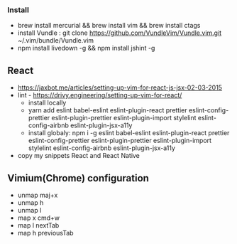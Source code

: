 ### Install
- brew install mercurial && brew install vim && brew install ctags
- install Vundle    : git clone https://github.com/VundleVim/Vundle.vim.git ~/.vim/bundle/Vundle.vim
- npm install livedown -g && npm install jshint -g

## React
- https://jaxbot.me/articles/setting-up-vim-for-react-js-jsx-02-03-2015
- lint - https://drivy.engineering/setting-up-vim-for-react/
  - install locally
  - yarn add eslint babel-eslint eslint-plugin-react prettier eslint-config-prettier eslint-plugin-prettier eslint-plugin-import stylelint eslint-config-airbnb eslint-plugin-jsx-a11y
  - install globaly: npm i -g eslint babel-eslint eslint-plugin-react prettier eslint-config-prettier eslint-plugin-prettier eslint-plugin-import stylelint eslint-config-airbnb eslint-plugin-jsx-a11y
- copy my snippets React and React Native

## Vimium(Chrome) configuration
- unmap maj+x
- unmap h
- unmap l
- map x cmd+w
- map l nextTab
- map h previousTab
